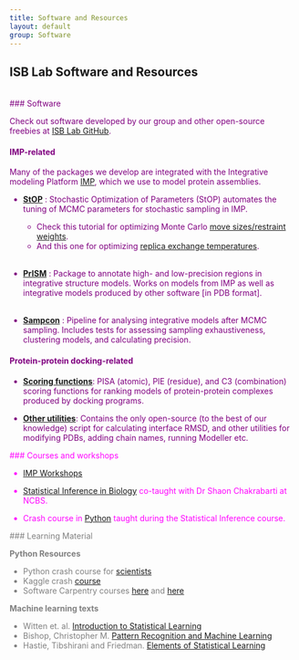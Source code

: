 ```yaml
---
title: Software and Resources
layout: default
group: Software
---
```


## ISB Lab Software and Resources
<br>

<span style="color:purple;">
### Software

Check out software developed by our group and other open-source freebies at [ISB Lab GitHub](https://github.com/isblab). <br>


#### IMP-related

Many of the packages we develop are integrated with the Integrative modeling Platform [IMP](https://integrativemodeling.org/), which we use to model protein assemblies. <br>

- [**StOP**](https://github.com/isblab/stop) : Stochastic Optimization of Parameters (StOP) automates the tuning of MCMC parameters for stochastic sampling in IMP.
	-  Check this tutorial for optimizing Monte Carlo [move sizes/restraint weights](https://github.com/isblab/stop/blob/main/docs/tutorial_basic.md).
	-  And this one for optimizing [replica exchange temperatures](https://github.com/isblab/stop/blob/main/docs/tutorial_replica.md). <br><br>


- [**PrISM**](https://github.com/isblab/prism) : Package to annotate high- and low-precision regions in integrative structure models. Works on models from IMP as well as integrative models produced by other software [in PDB format].  <br><br>

- [**Sampcon**](https://github.com/salilab/imp-sampcon) : Pipeline for analysing integrative models after MCMC sampling. Includes tests for assessing sampling exhaustiveness, clustering models, and calculating precision. <br>


#### Protein-protein docking-related

- [**Scoring functions**](https://github.com/isblab/dockingScripts/tree/main/capriScripts/potentials): PISA (atomic), PIE (residue), and C3 (combination) scoring functions for ranking models of protein-protein complexes produced by docking programs.   

- [**Other utilities**](https://github.com/isblab/dockingScripts): Contains the only open-source (to the best of our knowledge) script for calculating interface RMSD, and other utilities for modifying PDBs, adding chain names, running Modeller etc.  <br>
</span>
<span style="color:magenta;">
### Courses and workshops

- [IMP Workshops](https://integrativemodeling.org/talks.html)  <br>

- [Statistical Inference in Biology](http://moodle.ncbs.res.in/course/view.php?id=107) co-taught with Dr Shaon Chakrabarti at NCBS.  <br>

- Crash course in [Python](https://github.com/isblab/pycrash) taught during the Statistical Inference course.  <br>
</span>

<span style="color:grey;">
### Learning Material

**Python Resources**
  - Python crash course for [scientists](https://nbviewer.org/gist/rpmuller/5920182)
  - Kaggle crash [course](https://www.kaggle.com/learn/python)
  - Software Carpentry courses [here](https://swcarpentry.github.io/python-novice-inflammation/index.html) and [here](http://swcarpentry.github.io/python-novice-gapminder/)

**Machine learning texts**
  - Witten et. al. [Introduction to Statistical Learning](https://www.statlearning.com/)
  - Bishop, Christopher M. [Pattern Recognition and Machine Learning](https://www.microsoft.com/en-us/research/people/cmbishop/prml-book/)
  - Hastie, Tibshirani and Friedman. [Elements of Statistical Learning](https://hastie.su.domains/ElemStatLearn/printings/ESLII_print12_toc.pdf)
</span>
